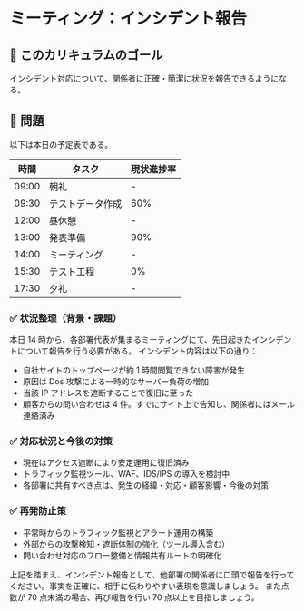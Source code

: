 # ミーティング：インシデント報告

## 🚩 このカリキュラムのゴール

インシデント対応について、関係者に正確・簡潔に状況を報告できるようになる。

## 🎲 問題

以下は本日の予定表である。

| 時間  | タスク           | 現状進捗率 |
| ----- | ---------------- | ---------- |
| 09:00 | 朝礼             | -          |
| 09:30 | テストデータ作成 | 60%        |
| 12:00 | 昼休憩           | -          |
| 13:00 | 発表準備         | 90%        |
| 14:00 | ミーティング     | -          |
| 15:30 | テスト工程       | 0%         |
| 17:30 | 夕礼             | -          |

### ✅ 状況整理（背景・課題）

本日 14 時から、各部署代表が集まるミーティングにて、先日起きたインシデントについて報告を行う必要がある。
インシデント内容は以下の通り：

- 自社サイトのトップページが約 1 時間閲覧できない障害が発生
- 原因は Dos 攻撃による一時的なサーバー負荷の増加
- 当該 IP アドレスを遮断することで復旧に至った
- 顧客からの問い合わせは 4 件。すでにサイト上で告知し、関係者にはメール連絡済み

### ✅ 対応状況と今後の対策

- 現在はアクセス遮断により安定運用に復旧済み
- トラフィック監視ツール、WAF、IDS/IPS の導入を検討中
- 各部署に共有すべき点は、発生の経緯・対応・顧客影響・今後の対策

### ✅ 再発防止策

- 平常時からのトラフィック監視とアラート運用の構築
- 外部からの攻撃検知・遮断体制の強化（ツール導入含む）
- 問い合わせ対応のフロー整備と情報共有ルートの明確化

上記を踏まえ、インシデント報告として、他部署の関係者に口頭で報告を行ってください。事実を正確に、相手に伝わりやすい表現を意識しましょう。
また点数が 70 点未満の場合、再び報告を行い 70 点以上を目指しましょう。
